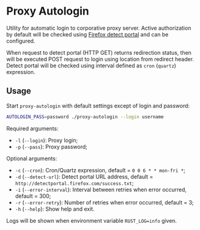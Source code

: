 # Proxy Autologin

Utility for automatic login to corporative proxy server. Active authorization by default will be checked using [Firefox
detect portal](http://detectportal.firefox.com/success.txt) and can be configured.

When request to detect portal (HTTP GET) returns redirection status, then will be executed POST request to login using
location from redirect header. Detect portal will be checked using interval defined as `cron` (`quartz`) expression.

## Usage

Start `proxy-autologin` with default settings except of login and password:

```bash
AUTOLOGIN_PASS=password ./proxy-autologin --login username
```

Required arguments:

* `-l` (`--login`): Proxy login;
* `-p` (`--pass`): Proxy password;

Optional arguments:

* `-c` (`--cron`): Cron/Quartz expression, default = `0 0 6 * * mon-fri *`;
* `-d` (`--detect-url`): Detect portal URL address, default = `http://detectportal.firefox.com/success.txt`;
* `-i` (`--error-interval`): Interval between retries when error occurred, default = 300;
* `-r` (`--error-retry`): Number of retries when error occurred, default = 3;
* `-h` (`--help`): Show help and exit.

Logs will be shown when environment variable `RUST_LOG=info` given.
